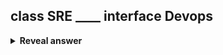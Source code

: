 ## class SRE ____ interface Devops
<details>
<summary><b>Reveal answer</b></summary>
implements
</details>
